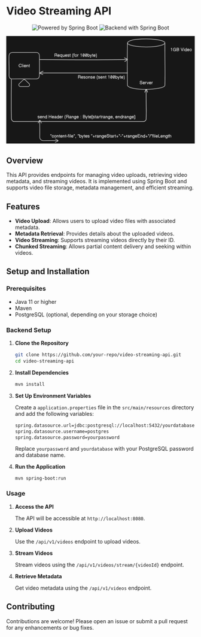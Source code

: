 <h1>Video Streaming API</h1>

<p align="center">
  <img src="https://img.shields.io/badge/Powered_by-Spring_Boot-blue?style=for-the-badge&logo=spring-boot" alt="Powered by Spring Boot">
  <img src="https://img.shields.io/badge/Backend-Spring_Boot-yellow?style=for-the-badge&logo=java" alt="Backend with Spring Boot">
</p>

<p align="center">
  <img src="screenshot/videoinchunks.png" width="1000" alt="Video Streaming API">
</p>

## Overview

This API provides endpoints for managing video uploads, retrieving video metadata, and streaming videos. It is implemented using Spring Boot and supports video file storage, metadata management, and efficient streaming.

## Features

- **Video Upload**: Allows users to upload video files with associated metadata.
- **Metadata Retrieval**: Provides details about the uploaded videos.
- **Video Streaming**: Supports streaming videos directly by their ID.
- **Chunked Streaming**: Allows partial content delivery and seeking within videos.

## Setup and Installation

### Prerequisites

- Java 11 or higher
- Maven
- PostgreSQL (optional, depending on your storage choice)

### Backend Setup

1. **Clone the Repository**

    ```bash
    git clone https://github.com/your-repo/video-streaming-api.git
    cd video-streaming-api
    ```

2. **Install Dependencies**

    ```bash
    mvn install
    ```

3. **Set Up Environment Variables**

   Create a `application.properties` file in the `src/main/resources` directory and add the following variables:

    ```properties
    spring.datasource.url=jdbc:postgresql://localhost:5432/yourdatabase
    spring.datasource.username=postgres
    spring.datasource.password=yourpassword
    ```

   Replace `yourpassword` and `yourdatabase` with your PostgreSQL password and database name.

4. **Run the Application**

    ```bash
    mvn spring-boot:run
    ```

### Usage

1. **Access the API**

   The API will be accessible at `http://localhost:8080`.

2. **Upload Videos**

   Use the `/api/v1/videos` endpoint to upload videos.

3. **Stream Videos**

   Stream videos using the `/api/v1/videos/stream/{videoId}` endpoint.

4. **Retrieve Metadata**

   Get video metadata using the `/api/v1/videos` endpoint.

## Contributing

Contributions are welcome! Please open an issue or submit a pull request for any enhancements or bug fixes.
